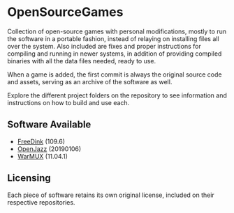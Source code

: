 # OpenSourceGames

Collection of open-source games with personal modifications, mostly to run the software in a portable fashion, instead of relaying on installing files all over the system. Also included are fixes and proper instructions for compiling and running in newer systems, in addition of providing compiled binaries with all the data files needed, ready to use.

When a game is added, the first commit is always the original source code and assets, serving as an archive of the software as well.

Explore the different project folders on the repository to see information and instructions on how to build and use each.

## Software Available

- [FreeDink](https://github.com/Hipnosis183/OpenSourceGames/tree/main/FreeDink) (109.6)
- [OpenJazz](https://github.com/Hipnosis183/OpenSourceGames/tree/main/OpenJazz) (20190106)
- [WarMUX](https://github.com/Hipnosis183/OpenSourceGames/tree/main/WarMUX) (11.04.1)

## Licensing

Each piece of software retains its own original license, included on their respective repositories.